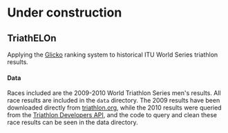 # Under construction

## TriathELOn
Applying the [Glicko](http://www.glicko.net/glicko.html) ranking system to historical ITU World Series triathlon results.

#### Data
Races included are the 2009-2010 World Triathlon Series men's results. All race results are included in the `data` directory. The 2009 results have been downloaded directly from [triathlon.org](https://triathlon.org/results#q=&hPP=15&idx=events_reverse_sort&p=0&dFR%5Bevent_categories.cat_name%5D%5B0%5D=World%20Triathlon%20Series&dFR%5Byear%5D%5B0%5D=2009&fR%5Bfederation_event%5D%5B0%5D=false&is_v=1), while the 2010 results were queried from the [Triathlon Developers API](https://www.google.com/search?q=triathlon.org+developers&oq=&sourceid=chrome&ie=UTF-8), and the code to query and clean these race results can be seen in the data directory.